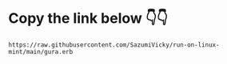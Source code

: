 # Copy the link below 👇👇

```erb
https://raw.githubusercontent.com/SazumiVicky/run-on-linux-mint/main/gura.erb
```
